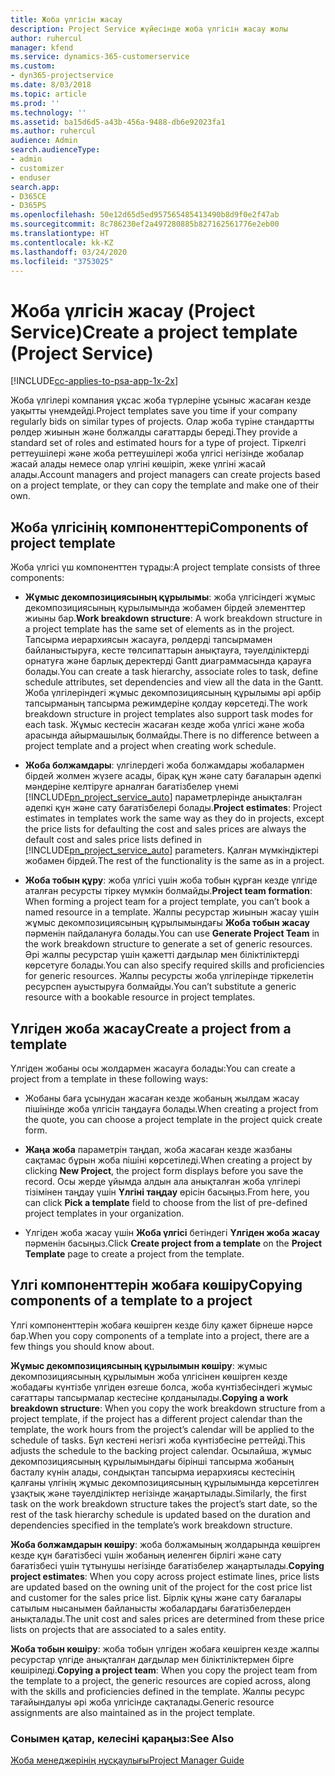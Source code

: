 ```yaml
---
title: Жоба үлгісін жасау
description: Project Service жүйесінде жоба үлгісін жасау жолы
author: ruhercul
manager: kfend
ms.service: dynamics-365-customerservice
ms.custom:
- dyn365-projectservice
ms.date: 8/03/2018
ms.topic: article
ms.prod: ''
ms.technology: ''
ms.assetid: ba15d6d5-a43b-456a-9488-db6e92023fa1
ms.author: ruhercul
audience: Admin
search.audienceType:
- admin
- customizer
- enduser
search.app:
- D365CE
- D365PS
ms.openlocfilehash: 50e12d65d5ed957565485413490b8d9f0e2f47ab
ms.sourcegitcommit: 8c786230ef2a497280885b827162561776e2eb00
ms.translationtype: HT
ms.contentlocale: kk-KZ
ms.lasthandoff: 03/24/2020
ms.locfileid: "3753025"
---
```

# <a name="create-a-project-template-project-service"></a><span data-ttu-id="94316-103">Жоба үлгісін жасау (Project Service)</span><span class="sxs-lookup"><span data-stu-id="94316-103">Create a project template (Project Service)</span></span>

[!INCLUDE[cc-applies-to-psa-app-1x-2x](../includes/cc-applies-to-psa-app-1x-2x.md)]

<span data-ttu-id="94316-104">Жоба үлгілері компания ұқсас жоба түрлеріне ұсыныс жасаған кезде уақытты үнемдейді.</span><span class="sxs-lookup"><span data-stu-id="94316-104">Project templates save you time if your company regularly bids on similar types of projects.</span></span> <span data-ttu-id="94316-105">Олар жоба түріне стандартты рөлдер жиынын және болжалды сағаттарды береді.</span><span class="sxs-lookup"><span data-stu-id="94316-105">They provide a standard set of roles and estimated hours for a type of project.</span></span> <span data-ttu-id="94316-106">Тіркелгі реттеушілері және жоба реттеушілері жоба үлгісі негізінде жобалар жасай алады немесе олар үлгіні көшіріп, жеке үлгіні жасай алады.</span><span class="sxs-lookup"><span data-stu-id="94316-106">Account managers and project managers can create projects based on a project template, or they can copy the template and make one of their own.</span></span>  
  
## <a name="components-of-project-template"></a><span data-ttu-id="94316-107">Жоба үлгісінің компоненттері</span><span class="sxs-lookup"><span data-stu-id="94316-107">Components of project template</span></span>
 <span data-ttu-id="94316-108">Жоба үлгісі үш компоненттен тұрады:</span><span class="sxs-lookup"><span data-stu-id="94316-108">A project template consists of three components:</span></span>  
  
- <span data-ttu-id="94316-109">**Жұмыс декомпозициясының құрылымы**: жоба үлгісіндегі жұмыс декомпозициясының құрылымында жобамен бірдей элементтер жиыны бар.</span><span class="sxs-lookup"><span data-stu-id="94316-109">**Work breakdown structure**: A work breakdown structure in a project template has the same set of elements as in the project.</span></span> <span data-ttu-id="94316-110">Тапсырма иерархиясын жасауға, рөлдерді тапсырмамен байланыстыруға, кесте төлсипаттарын анықтауға, тәуелділіктерді орнатуға және барлық деректерді Gantt диаграммасында қарауға болады.</span><span class="sxs-lookup"><span data-stu-id="94316-110">You can create a task hierarchy, associate roles to task, define schedule attributes, set dependencies and view all the data in the Gantt.</span></span> <span data-ttu-id="94316-111">Жоба үлгілеріндегі жұмыс декомпозициясының құрылымы әрі әрбір тапсырманың тапсырма режимдеріне қолдау көрсетеді.</span><span class="sxs-lookup"><span data-stu-id="94316-111">The work breakdown structure in project templates also support task modes for each task.</span></span> <span data-ttu-id="94316-112">Жұмыс кестесін жасаған кезде жоба үлгісі және жоба арасында айырмашылық болмайды.</span><span class="sxs-lookup"><span data-stu-id="94316-112">There is no difference between a project template and a project when creating work schedule.</span></span>  
  
- <span data-ttu-id="94316-113">**Жоба болжамдары**: үлгілердегі жоба болжамдары жобалармен бірдей жолмен жүзеге асады, бірақ құн және сату бағаларын әдепкі мәндеріне келтіруге арналған бағатізбелер үнемі [!INCLUDE[pn_project_service_auto](../includes/pn-project-service-auto.md)] параметрлерінде анықталған әдепкі құн және сату бағатізбелері болады.</span><span class="sxs-lookup"><span data-stu-id="94316-113">**Project estimates**: Project estimates in templates work the same way as they do in projects, except the price lists for defaulting the cost and sales prices are always the default cost and sales price lists defined in [!INCLUDE[pn_project_service_auto](../includes/pn-project-service-auto.md)] parameters.</span></span> <span data-ttu-id="94316-114">Қалған мүмкіндіктері жобамен бірдей.</span><span class="sxs-lookup"><span data-stu-id="94316-114">The rest of the functionality is the same as in a project.</span></span>  
  
- <span data-ttu-id="94316-115">**Жоба тобын құру**: жоба үлгісі үшін жоба тобын құрған кезде үлгіде аталған ресурсты тіркеу мүмкін болмайды.</span><span class="sxs-lookup"><span data-stu-id="94316-115">**Project team formation**: When forming a project team for a project template, you can’t book a named resource in a template.</span></span> <span data-ttu-id="94316-116">Жалпы ресурстар жиынын жасау үшін жұмыс декомпозициясының құрылымындағы **Жоба тобын жасау** пәрменін пайдалануға болады.</span><span class="sxs-lookup"><span data-stu-id="94316-116">You can use **Generate Project Team** in the work breakdown structure to generate a set of generic resources.</span></span> <span data-ttu-id="94316-117">Әрі жалпы ресурстар үшін қажетті дағдылар мен біліктіліктерді көрсетуге болады.</span><span class="sxs-lookup"><span data-stu-id="94316-117">You can also specify required skills and proficiencies for generic resources.</span></span> <span data-ttu-id="94316-118">Жалпы ресурсты жоба үлгілерінде тіркелетін ресурспен ауыстыруға болмайды.</span><span class="sxs-lookup"><span data-stu-id="94316-118">You can’t substitute a generic resource with a bookable resource in project templates.</span></span>  
  
## <a name="create-a-project-from-a-template"></a><span data-ttu-id="94316-119">Үлгіден жоба жасау</span><span class="sxs-lookup"><span data-stu-id="94316-119">Create a project from a template</span></span>  
 <span data-ttu-id="94316-120">Үлгіден жобаны осы жолдармен жасауға болады:</span><span class="sxs-lookup"><span data-stu-id="94316-120">You can create a project from a template in these following ways:</span></span>  
  
-   <span data-ttu-id="94316-121">Жобаны баға ұсынудан жасаған кезде жобаның жылдам жасау пішінінде жоба үлгісін таңдауға болады.</span><span class="sxs-lookup"><span data-stu-id="94316-121">When creating a project from the quote, you can choose a project template in the project quick create form.</span></span>  
  
-   <span data-ttu-id="94316-122">**Жаңа жоба** параметрін таңдап, жоба жасаған кезде жазбаны сақтамас бұрын жоба пішіні көрсетіледі.</span><span class="sxs-lookup"><span data-stu-id="94316-122">When creating a project by clicking **New Project**, the project form displays before you save the record.</span></span> <span data-ttu-id="94316-123">Осы жерде ұйымда алдын ала анықталған жоба үлгілері тізімінен таңдау үшін **Үлгіні таңдау** өрісін басыңыз.</span><span class="sxs-lookup"><span data-stu-id="94316-123">From here, you can click **Pick a template** field to choose from the list of pre-defined project templates in your organization.</span></span>  
  
-   <span data-ttu-id="94316-124">Үлгіден жоба жасау үшін **Жоба үлгісі** бетіндегі **Үлгіден жоба жасау** пәрменін басыңыз.</span><span class="sxs-lookup"><span data-stu-id="94316-124">Click **Create project from a template** on the **Project Template** page to create a project from the template.</span></span>  
  
## <a name="copying-components-of-a-template-to-a-project"></a><span data-ttu-id="94316-125">Үлгі компоненттерін жобаға көшіру</span><span class="sxs-lookup"><span data-stu-id="94316-125">Copying components of a template to a project</span></span>  
 <span data-ttu-id="94316-126">Үлгі компоненттерін жобаға көшірген кезде білу қажет бірнеше нәрсе бар.</span><span class="sxs-lookup"><span data-stu-id="94316-126">When you copy components of a template into a project, there are a few things you should know about.</span></span>  
  
 <span data-ttu-id="94316-127">**Жұмыс декомпозициясының құрылымын көшіру**: жұмыс декомпозициясының құрылымын жоба үлгісінен көшірген кезде жобадағы күнтізбе үлгіден өзгеше болса, жоба күнтізбесіндегі жұмыс сағаттары тапсырмалар кестесіне қолданылады.</span><span class="sxs-lookup"><span data-stu-id="94316-127">**Copying a work breakdown structure**: When you copy the work breakdown structure from a project template, if the project has a different project calendar than the template, the work hours from the project’s calendar will be applied to the schedule of tasks.</span></span> <span data-ttu-id="94316-128">Бұл кестені негізгі жоба күнтізбесіне реттейді.</span><span class="sxs-lookup"><span data-stu-id="94316-128">This adjusts the schedule to the backing project calendar.</span></span> <span data-ttu-id="94316-129">Осылайша, жұмыс декомпозициясының құрылымындағы бірінші тапсырма жобаның басталу күнін алады, сондықтан тапсырма иерархиясы кестесінің қалғаны үлгінің жұмыс декомпозициясының құрылымында көрсетілген ұзақтық және тәуелділіктер негізінде жаңартылады.</span><span class="sxs-lookup"><span data-stu-id="94316-129">Similarly, the first task on the work breakdown structure takes the project’s start date, so the rest of the task hierarchy schedule is updated based on the duration and dependencies specified in the template’s work breakdown structure.</span></span>  
  
 <span data-ttu-id="94316-130">**Жоба болжамдарын көшіру**: жоба болжамының жолдарында көшірген кезде құн бағатізбесі үшін жобаның иеленген бірлігі және сату бағатізбесі үшін тұтынушы негізінде бағатізбелер жаңартылады.</span><span class="sxs-lookup"><span data-stu-id="94316-130">**Copying project estimates**: When you copy across project estimate lines, price lists are updated based on the owning unit of the project for the cost price list and customer for the sales price list.</span></span> <span data-ttu-id="94316-131">Бірлік құны және сату бағалары сатылым нысанымен байланысты жобалардағы бағатізбелерден анықталады.</span><span class="sxs-lookup"><span data-stu-id="94316-131">The unit cost and sales prices are determined from these price lists on projects that are associated to a sales entity.</span></span>  
  
 <span data-ttu-id="94316-132">**Жоба тобын көшіру**: жоба тобын үлгіден жобаға көшірген кезде жалпы ресурстар үлгіде анықталған дағдылар мен біліктіліктермен бірге көшіріледі.</span><span class="sxs-lookup"><span data-stu-id="94316-132">**Copying a project team**: When you copy the project team from the template to a project, the generic resources are copied across, along with the skills and proficiencies defined in the template.</span></span> <span data-ttu-id="94316-133">Жалпы ресурс тағайындалуы әрі жоба үлгісінде сақталады.</span><span class="sxs-lookup"><span data-stu-id="94316-133">Generic resource assignments are also maintained as in the project template.</span></span>  
  
### <a name="see-also"></a><span data-ttu-id="94316-134">Сонымен қатар, келесіні қараңыз:</span><span class="sxs-lookup"><span data-stu-id="94316-134">See Also</span></span>  
 [<span data-ttu-id="94316-135">Жоба менеджерінің нұсқаулығы</span><span class="sxs-lookup"><span data-stu-id="94316-135">Project Manager Guide</span></span>](../project-service/project-manager-guide.md)
